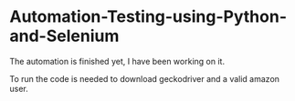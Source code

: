 # Automation-Testing-using-Python-and-Selenium
The automation is finished yet, I have been working on it.

To run the code is needed to download geckodriver and a valid amazon user.
